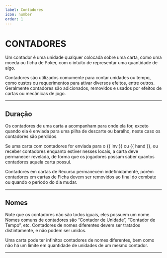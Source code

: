 ```yaml
---
label: Contadores
icon: number
order: 1
---
```


# CONTADORES

Um contador é uma unidade qualquer colocada sobre uma carta, como uma moeda ou ficha de Poker, com o intuito de representar uma quantidade de algo.

Contadores são utilizados comumente para contar unidades ou tempo, como custos ou requerimentos para ativar diversos efeitos, entre outros. Geralmente contadores são adicionados, removidos e usados por efeitos de cartas ou mecânicas de jogo.

---

## Duração

Os contadores de uma carta a acompanham para onde ela for, exceto quando ela é enviada para uma pilha de descarte ou baralho, neste caso os contadores são perdidos.

Se uma carta com contadores for enviada para o {{ inv }} ou {{ hand }}, ou receber contadores enquanto estiver nesses locais, a carta deve permanecer revelada, de forma que os jogadores possam saber quantos contadores aquela carta possuí.

Contadores em cartas de Recurso permanecem indefinidamente, porém contadores em cartas de Ficha devem ser removidos ao final do combate ou quando o período do dia mudar.

---

## Nomes

Note que os contadores não são todos iguais, eles possuem um nome. Nomes comuns de contadores são “Contador de Unidade”, “Contador de Tempo”, etc. Contadores de nomes diferentes devem ser tratados distintamente, e não podem ser unidos.

Uma carta pode ter infinitos contadores de nomes diferentes, bem como não há um limite em quantidade de unidades de um mesmo contador.

---
